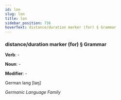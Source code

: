 ```yaml
---
id: lon
slug: lon
title: lon
sidebar_position: 736
hoverText: distance/duration marker (for) § Grammar
---
```


### distance/duration marker (for) § Grammar

**Verb**: -

**Noun**: -

**Modifier**: -

German lang [laŋ]

*Germanic Language Family*